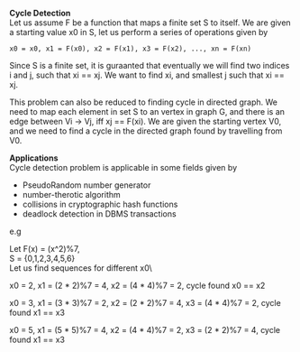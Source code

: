 **Cycle Detection**\
Let us assume F be a function that maps a finite set S to itself. We are given a starting value x0
in S, let us perform a series of operations given by

    x0 = x0, x1 = F(x0), x2 = F(x1), x3 = F(x2), ..., xn = F(xn)

Since S is a finite set, it is guraanted that eventually we will find two indices i and j, such
that xi == xj. We want to find xi, and smallest j such that xi == xj.

This problem can also be reduced to finding cycle in directed graph. We need to map each element
in set S to an vertex in graph G, and there is an edge between Vi -> Vj, iff xj == F(xi).
We are given the starting vertex V0, and we need to find a cycle in the directed graph found
by travelling from V0.


**Applications**\
Cycle detection problem is applicable in some fields given by
-   PseudoRandom number generator
-   number-therotic algorithm
-   collisions in cryptographic hash functions
-   deadlock detection in DBMS transactions


e.g


Let F(x) = (x^2)%7,\
S = {0,1,2,3,4,5,6}\
Let us find sequences for different x0\

x0 = 2,
x1 = (2 \* 2)%7 = 4, 
x2 = (4 \* 4)%7 = 2, 
cycle found x0 == x2

x0 = 3,
x1 = (3 \* 3)%7 = 2,
x2 = (2 \* 2)%7 = 4,
x3 = (4 \* 4)%7 = 2,
cycle found x1 == x3

x0 = 5,
x1 = (5 \* 5)%7 = 4,
x2 = (4 \* 4)%7 = 2,
x3 = (2 \* 2)%7 = 4,
cycle found x1 == x3

